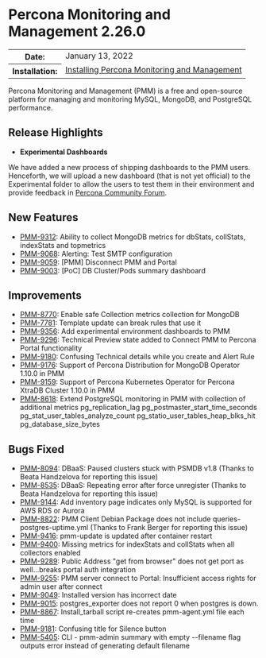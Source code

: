 # Percona Monitoring and Management 2.26.0

<table class="docutils field-list" frame="void" rules="none">
  <colgroup>
    <col class="field-name">
    <col class="field-body">
  </colgroup>
  <tbody valign="top">
    <tr class="field-odd field">
      <th class="field-name">Date:</th>
      <td class="field-body">January 13, 2022</td>
    </tr>
    <tr class="field-even field">
      <th class="field-name">Installation:</th>
      <td class="field-body">
        <a class="reference external" href="https://www.percona.com/software/pmm/quickstart">Installing Percona Monitoring and Management</a></td>
    </tr>
  </tbody>
</table>

Percona Monitoring and Management (PMM) is a free and open-source platform for managing and monitoring MySQL, MongoDB, and PostgreSQL performance.

## Release Highlights
- **Experimental Dashboards**

We have added a new process of shipping dashboards to the PMM users. Henceforth, we will upload a new dashboard (that is not yet official) to the Experimental folder to allow the users to test them in their environment and provide feedback in [Percona Community Forum](https://forums.percona.com/c/percona-monitoring-and-management-pmm/30/none).

## New Features

* [PMM-9312](https://jira.percona.com/browse/PMM-9312): Ability to collect MongoDB metrics for dbStats, collStats, indexStats and topmetrics
* [PMM-9068](https://jira.percona.com/browse/PMM-9068): Alerting: Test SMTP configuration
* [PMM-9059](https://jira.percona.com/browse/PMM-9059): [PMM] Disconnect PMM and Portal
* [PMM-9003](https://jira.percona.com/browse/PMM-9003): [PoC] DB Cluster/Pods summary dashboard



## Improvements

* [PMM-8770](https://jira.percona.com/browse/PMM-8770): Enable safe Collection metrics collection for MongoDB
* [PMM-7781](https://jira.percona.com/browse/PMM-7781): Template update can break rules that use it
* [PMM-9356](https://jira.percona.com/browse/PMM-9356): Add experimental environment dashboards to PMM
* [PMM-9296](https://jira.percona.com/browse/PMM-9296): Technical Preview state added to Connect PMM to Percona Portal functionality
* [PMM-9180](https://jira.percona.com/browse/PMM-9180): Confusing Technical details while you create and Alert Rule
* [PMM-9176](https://jira.percona.com/browse/PMM-9176): Support of Percona Distribution for MongoDB Operator 1.10.0 in PMM
* [PMM-9159](https://jira.percona.com/browse/PMM-9159): Support of Percona Kubernetes Operator for Percona XtraDB Cluster 1.10.0 in PMM
* [PMM-8618](https://jira.percona.com/browse/PMM-8618): Extend PostgreSQL monitoring in PMM with collection of additional metrics pg_replication_lag
  pg_postmaster_start_time_seconds
  pg_stat_user_tables_analyze_count
  pg_statio_user_tables_heap_blks_hit
  pg_database_size_bytes



## Bugs Fixed

* [PMM-8094](https://jira.percona.com/browse/PMM-8094): DBaaS: Paused clusters stuck with PSMDB v1.8 (Thanks to Beata Handzelova for reporting this issue)
* [PMM-8535](https://jira.percona.com/browse/PMM-8535): DBaaS: Repeating error after force unregister (Thanks to Beata Handzelova for reporting this issue)
* [PMM-9144](https://jira.percona.com/browse/PMM-9144): Add inventory page indicates only MySQL is supported for AWS RDS or Aurora
* [PMM-8822](https://jira.percona.com/browse/PMM-8822): PMM Client Debian Package does not include queries-postgres-uptime.yml (Thanks to Frank Berger for reporting this issue)
* [PMM-9416](https://jira.percona.com/browse/PMM-9416): pmm-update is updated after container restart
* [PMM-9400](https://jira.percona.com/browse/PMM-9400): Missing metrics for indexStats and collStats when all collectors enabled
* [PMM-9289](https://jira.percona.com/browse/PMM-9289): Public Address "get from browser" does not get port as well...breaks portal auth integration
* [PMM-9255](https://jira.percona.com/browse/PMM-9255): PMM server connect to Portal: Insufficient access rights for admin user after connect
* [PMM-9049](https://jira.percona.com/browse/PMM-9049): Installed version has incorrect date
* [PMM-9015](https://jira.percona.com/browse/PMM-9015): postgres_exporter does not report 0 when postgres is down.
* [PMM-8867](https://jira.percona.com/browse/PMM-8867): Install_tarball script re-creates pmm-agent.yml file each time
* [PMM-9181](https://jira.percona.com/browse/PMM-9181): Confusing title for Silence button
* [PMM-5405](https://jira.percona.com/browse/PMM-5405): CLI - pmm-admin summary with empty --filename flag outputs error instead of generating default filename


